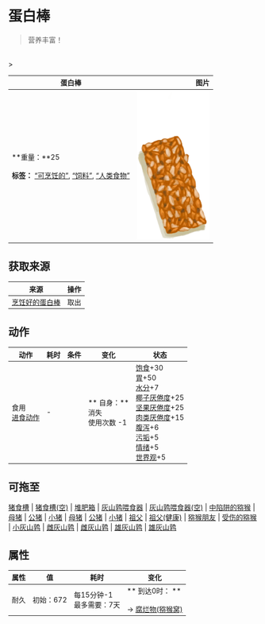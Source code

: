 # 蛋白棒  
> 营养丰富！  
<br>  
>   
  
  蛋白棒  |   图片   
 ----  |  ----:   
 **重量：**25<br><br>**标签：**	[“可烹饪的”](tag_Cookable.md), [“饲料”](tag_Feed.md), [“人类食物”](tag_HumanFood.md)  |  <img decoding="async" src="Sprite/ProteinBar.png" href="a.md" style="max-width:300px;max-height:300px;">   
  
## 获取来源  
来源  |  操作  
----  |  ----  
[烹饪好的蛋白棒](ProteinBarsCooked.md)  |  取出  
## 动作  
动作  |  耗时  |  条件  |  变化  |  状态  
----  |  ----  |  ----  |  ----  |  ----  
食用<br>[进食动作](EatingAction.md)  |  -  |    |  ** 自身：**<br>消失<br>使用次数  -1  |  [饱食](Satiation.md)+30<br>[胃](Stomach.md)+50<br>[水分](Hydration.md)+7<br>[椰子<nobr>厌倦度</nobr>](SaturationCoconuts.md)+25<br>[坚果<nobr>厌倦度</nobr>](SaturationNuts.md)+25<br>[肉类<nobr>厌倦度</nobr>](SaturationMeat.md)+15<br>[腹泻](Diarrhoea.md)+6<br>[污垢](Filth.md)+5<br>[情绪](Morale.md)+5<br>[世界观](Structure.md)+5  
## 可拖至  
[猪食槽](BoarFeeder.md) | [猪食槽(空)](BoarFeederEmpty.md) | [堆肥箱](CompostBin.md) | [灰山鹑喂食器](PartridgeFeeder.md) | [灰山鹑喂食器(空)](PartridgeFeederEmpty.md) | [中陷阱的猕猴](CageTrapMacaque.md) | [母猪](BoarEnclosureFemale.md) | [公猪](BoarEnclosureMale.md) | [小猪](BoarEnclosurePiglet.md) | [母猪](BoarTiedFemale.md) | [公猪](BoarTiedMale.md) | [小猪](BoarTiedPiglet.md) | [祖父](Grandfather.md) | [祖父(健康)](GrandfatherHealthy.md) | [猕猴朋友](MacaqueFriend.md) | [受伤的猕猴](MacaqueWounded.md) | [小灰山鹑](PartridgeChick.md) | [雌灰山鹑](PartridgeFemaleEnclosure.md) | [雌灰山鹑](PartridgeFemaleLive.md) | [雄灰山鹑](PartridgeMaleEnclosure.md) | [雄灰山鹑](PartridgeMaleLive.md)  
## 属性   
属性  |  值  |  耗时  |  变化  
----  |  ----  |  ----  |  ----  
耐久  |  初始：672  |  每15分钟-1<br>最多需要：7天  |  ** 到达0时： **<br><br>→ [腐烂物(猕猴窝)](RottenRemains.md)  


<script>document.title="蛋白棒 - 卡牌生存百科 Card Survival Wiki";</script>